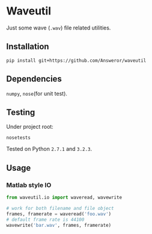 # Waveutil

Just some wave (`.wav`) file related utilities.

## Installation

```
pip install git+https://github.com/Answeror/waveutil
```

## Dependencies

`numpy`, `nose`(for unit test).

## Testing

Under project root:

```
nosetests
```

Tested on Python `2.7.1` and `3.2.3`.

## Usage

### Matlab style IO

```python
from waveutil.io import waveread, wavewrite

# work for both filename and file object
frames, framerate = waveread('foo.wav')
# default frame rate is 44100
wavewrite('bar.wav', frames, framerate)
```
